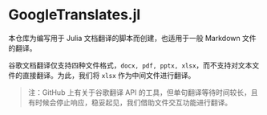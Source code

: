 # GoogleTranslates.jl


本仓库为编写用于 Julia 文档翻译的脚本而创建，也适用于一般 Markdown 文件的翻译。

谷歌文档翻译仅支持四种文件格式，`docx, pdf, pptx, xlsx`，而不支持对文本文件的直接翻译。为此，我们将 `xlsx` 作为中间文件进行翻译。

> 注：GitHub 上有关于谷歌翻译 API 的工具，但单句翻译等待时间较长，且有时候会停止响应，稳妥起见，我们借助文件交互功能进行翻译。